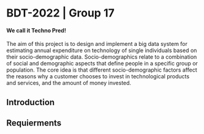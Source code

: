 # BDT-2022 | Group 17
#### We call it Techno Pred!
The aim of this project is to design and implement a big data system for estimating annual expenditure on technology of single individuals based on their socio-demographic data. Socio-demographics relate to a combination of social and demographic aspects that define people in a specific group or population. The core idea is that different socio-demographic factors affect the reasons why a customer chooses to invest in technological products and services, and the amount of money invested.

## Introduction


## Requierments
